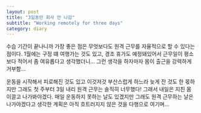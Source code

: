 ```yaml
---
layout: post
title: "3일동안 회사 안 나감"
subtitle: "Working remotely for three days"
category: diary
---
```


수습 기간이 끝나니까 가장 좋은 점은 무엇보다도 원격 근무를 자율적으로 할 수 있다는 점이다.
1월에는 구정 떄 여행가는 것도 있고, 경조 휴가도 예정돼있어서 근무일이 평소보다 적어서 좀 여유롭다고 생각했더니...
그런 생각을 하자마자 몸이 출근을 강력하게 거부함...

운동을 시작해서 피로해진 것도 있고 이것저것 부산스럽게 하느라 늦게 잔 것도 한 몫하지만
그래도 첫 주부터 3일 내리 원격 근무는 솔직히 너무했다! 그래서 내일은 지친 몸 이끌고 나가봐야겠다.
매일 운동하지 못하는 날도 있겠지만 그래도 원격 근무하는 날은 나가야겠다고 생각한 계획은 아직 흐트러지지 않은 것을 다행으로 여기며...